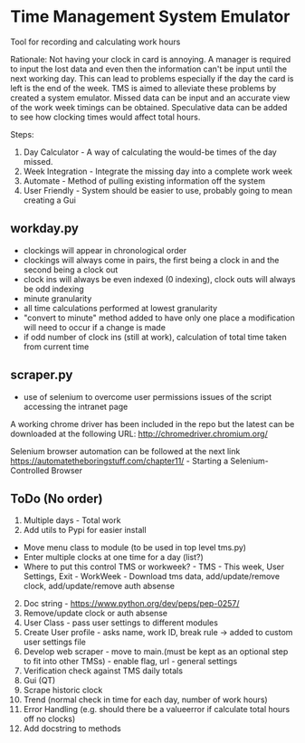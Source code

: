 # Time Management System Emulator
Tool for recording and calculating work hours

Rationale: Not having your clock in card is annoying. A manager is required to input the lost data and even then the information can't be input until the next working day. This can lead to problems especially if the day the card is left is the end of the week. TMS is aimed to alleviate these problems by created a system emulator. Missed data can be input and an accurate view of the work week timings can be obtained. Speculative data can be added to see how clocking times would affect total hours.

Steps:
1. Day Calculator - A way of calculating the would-be times of the day missed.
2. Week Integration - Integrate the missing day into a complete work week
3. Automate - Method of pulling existing information off the system
4. User Friendly - System should be easier to use, probably going to mean creating a Gui

## workday.py
- clockings will appear in chronological order
- clockings will always come in pairs, the first being a clock in and the second being a clock out
- clock ins will always be even indexed (0 indexing), clock outs will always be odd indexing
- minute granularity
- all time calculations performed at lowest granularity
- "convert to minute" method added to have only one place a modification will need to occur if a change is made
- if odd number of clock ins (still at work), calculation of total time taken from current time

## scraper.py
- use of selenium to overcome user permissions issues of the script accessing the intranet page

A working chrome driver has been included in the repo but the latest can be downloaded at the following URL:
http://chromedriver.chromium.org/

Selenium browser automation can be followed at the next link
https://automatetheboringstuff.com/chapter11/ - Starting a Selenium-Controlled Browser


## ToDo (No order)
1. Multiple days - Total work 
2. Add utils to Pypi for easier install
* Move menu class to module (to be used in top level tms.py)
* Enter multiple clocks at one time for a day (list?)
* Where to put this control TMS or workweek? - TMS - This week, User Settings, Exit - WorkWeek - Download tms data, add/update/remove clock, add/update/remove auth absense
2. Doc string - https://www.python.org/dev/peps/pep-0257/
2. Remove/update clock or auth absense
2. User Class - pass user settings to different modules
3. Create User profile - asks name, work ID, break rule -> added to custom user settings file
4. Develop web scraper - move to main.(must be kept as an optional step to fit into other TMSs) - enable flag, url - general settings
5. Verification check against TMS daily totals
6. Gui (QT)
7. Scrape historic clock
8. Trend (normal check in time for each day, number of work hours)
9. Error Handling (e.g. should there be a valueerror if calculate total hours off no clocks)
10. Add docstring to methods
